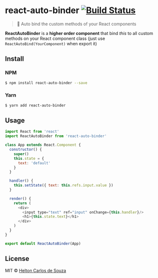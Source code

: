 # react-auto-binder [![Build Status](https://travis-ci.org/helton/react-auto-binder.svg?branch=master)](https://travis-ci.org/helton/react-auto-binder)

> :rocket: Auto bind the custom methods of your React components

**ReactAutoBinder** is a **higher order component** that bind *this* to all custom methods on your React component class (just use `ReactAutoBind(YourComponent)` when export it)

## Install

### NPM
```sh
$ npm install react-auto-binder --save
```

### Yarn
```sh
$ yarn add react-auto-binder
```

## Usage

```js
import React from 'react'
import ReactAutoBinder from 'react-auto-binder'

class App extends React.Component {
  constructor() {
    super()
    this.state = {
      text: 'default'
    }
  }

  handler() {
    this.setState({ text: this.refs.input.value })
  }

  render() {
    return (
      <div>
        <input type="text" ref="input" onChange={this.handler}/>
        <h1>{this.state.text}</h1>
      </div>
    )
  }
}

export default ReactAutoBinder(App)
```


## License

MIT © [Helton Carlos de Souza](http://helton.me)